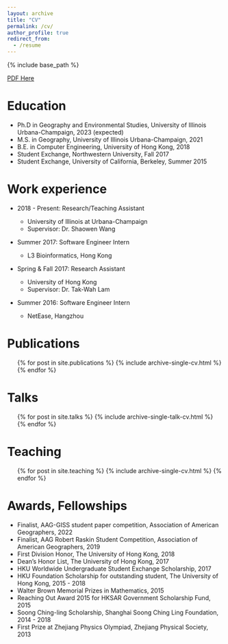 ```yaml
---
layout: archive
title: "CV"
permalink: /cv/
author_profile: true
redirect_from:
  - /resume
---
```


{% include base_path %}

[PDF Here](https://ggis.illinois.edu/sites/default/files/cv/CV_Lyu_20230317.pdf)

Education
======
* Ph.D in Geography and Environmental Studies, University of Illinois Urbana-Champaign, 2023 (expected)
* M.S. in Geography, University of Illinois Urbana-Champaign, 2021
* B.E. in Computer Engineering, University of Hong Kong, 2018
* Student Exchange, Northwestern University, Fall 2017
* Student Exchange, University of California, Berkeley, Summer 2015

Work experience
======
* 2018 - Present: Research/Teaching Assistant
  * University of Illinois at Urbana-Champaign
  * Supervisor: Dr. Shaowen Wang

* Summer 2017: Software Engineer Intern
  * L3 Bioinformatics, Hong Kong

* Spring & Fall 2017: Research Assistant
  * University of Hong Kong
  * Supervisor: Dr. Tak-Wah Lam
 
* Summer 2016: Software Engineer Intern
  * NetEase, Hangzhou

Publications
======
  <ul>{% for post in site.publications %}
    {% include archive-single-cv.html %}
  {% endfor %}</ul>
  
Talks
======
  <ul>{% for post in site.talks %}
    {% include archive-single-talk-cv.html %}
  {% endfor %}</ul>
  
Teaching
======
  <ul>{% for post in site.teaching %}
    {% include archive-single-cv.html %}
  {% endfor %}</ul>
  
Awards, Fellowships
======
* Finalist, AAG-GISS student paper competition, Association of American Geographers, 2022
* Finalist, AAG Robert Raskin Student Competition, Association of American Geographers, 2019
* First Division Honor, The University of Hong Kong, 2018
* Dean’s Honor List, The University of Hong Kong, 2017
* HKU Worldwide Undergraduate Student Exchange Scholarship, 2017
* HKU Foundation Scholarship for outstanding student, The University of Hong Kong, 2015 - 2018
* Walter Brown Memorial Prizes in Mathematics, 2015
* Reaching Out Award 2015 for HKSAR Government Scholarship Fund, 2015
* Soong Ching-ling Scholarship, Shanghai Soong Ching Ling Foundation, 2014 - 2018
* First Prize at Zhejiang Physics Olympiad, Zhejiang Physical Society, 2013
